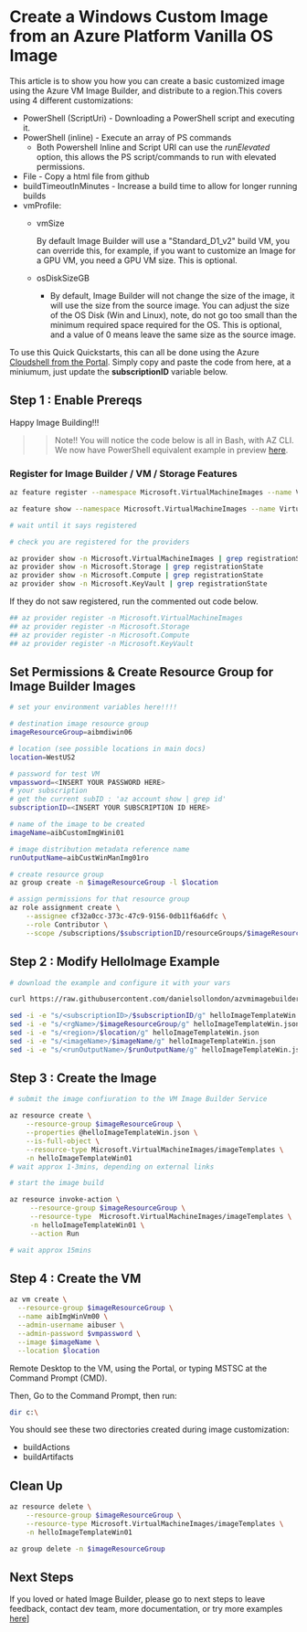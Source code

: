 # Create a Windows Custom Image from an Azure Platform Vanilla OS Image

This article is to show you how you can create a basic customized image using the Azure VM Image Builder, and distribute to a region.This covers using 4 different customizations:
* PowerShell (ScriptUri) - Downloading a PowerShell script and executing it.
* PowerShell (inline) - Execute an array of PS commands
    * Both Powershell Inline and Script URI can use the *runElevated* option, this allows the PS script/commands to run with elevated permissions.
* File - Copy a html file from github
* buildTimeoutInMinutes - Increase a build time to allow for longer running builds 
* vmProfile:
    * vmSize
    
        By default Image Builder will use a "Standard_D1_v2" build VM, you can override this, for example, if you want to customize an Image for a GPU VM, you need a GPU VM size. This is optional.
    * osDiskSizeGB
        * By default, Image Builder will not change the size of the image, it will use the size from the source image. You can adjust the size of the OS Disk (Win and Linux), note, do not go too small than the minimum required space required for the OS. This is optional, and a value of 0 means leave the same size as the source image.

To use this Quick Quickstarts, this can all be done using the Azure [Cloudshell from the Portal](https://azure.microsoft.com/en-us/features/cloud-shell/). Simply copy and paste the code from here, at a miniumum, just update the **subscriptionID** variable below.

## Step 1 : Enable Prereqs

Happy Image Building!!!

>> Note!! You will notice the code below is all in Bash, with AZ CLI. We now have PowerShell equivalent example in preview [here](https://github.com/danielsollondon/azvmimagebuilder/tree/master/solutions/5_PowerShell_deployments#using-powershell-to-create-a-windows-10-custom-image-using-azure-vm-image-builder-preview-example). 

### Register for Image Builder / VM / Storage Features
```bash
az feature register --namespace Microsoft.VirtualMachineImages --name VirtualMachineTemplatePreview

az feature show --namespace Microsoft.VirtualMachineImages --name VirtualMachineTemplatePreview | grep state

# wait until it says registered

# check you are registered for the providers

az provider show -n Microsoft.VirtualMachineImages | grep registrationState
az provider show -n Microsoft.Storage | grep registrationState
az provider show -n Microsoft.Compute | grep registrationState
az provider show -n Microsoft.KeyVault | grep registrationState
```

If they do not saw registered, run the commented out code below.
```bash
## az provider register -n Microsoft.VirtualMachineImages
## az provider register -n Microsoft.Storage
## az provider register -n Microsoft.Compute
## az provider register -n Microsoft.KeyVault

```

## Set Permissions & Create Resource Group for Image Builder Images

```bash
# set your environment variables here!!!!

# destination image resource group
imageResourceGroup=aibmdiwin06

# location (see possible locations in main docs)
location=WestUS2

# password for test VM
vmpassword=<INSERT YOUR PASSWORD HERE>
# your subscription
# get the current subID : 'az account show | grep id'
subscriptionID=<INSERT YOUR SUBSCRIPTION ID HERE>

# name of the image to be created
imageName=aibCustomImgWini01

# image distribution metadata reference name
runOutputName=aibCustWinManImg01ro

# create resource group
az group create -n $imageResourceGroup -l $location

# assign permissions for that resource group
az role assignment create \
    --assignee cf32a0cc-373c-47c9-9156-0db11f6a6dfc \
    --role Contributor \
    --scope /subscriptions/$subscriptionID/resourceGroups/$imageResourceGroup

```

## Step 2 : Modify HelloImage Example

```bash
# download the example and configure it with your vars

curl https://raw.githubusercontent.com/danielsollondon/azvmimagebuilder/master/quickquickstarts/0_Creating_a_Custom_Windows_Managed_Image/helloImageTemplateWin.json -o helloImageTemplateWin.json

sed -i -e "s/<subscriptionID>/$subscriptionID/g" helloImageTemplateWin.json
sed -i -e "s/<rgName>/$imageResourceGroup/g" helloImageTemplateWin.json
sed -i -e "s/<region>/$location/g" helloImageTemplateWin.json
sed -i -e "s/<imageName>/$imageName/g" helloImageTemplateWin.json
sed -i -e "s/<runOutputName>/$runOutputName/g" helloImageTemplateWin.json

```

## Step 3 : Create the Image

```bash
# submit the image confiuration to the VM Image Builder Service

az resource create \
    --resource-group $imageResourceGroup \
    --properties @helloImageTemplateWin.json \
    --is-full-object \
    --resource-type Microsoft.VirtualMachineImages/imageTemplates \
    -n helloImageTemplateWin01
# wait approx 1-3mins, depending on external links

# start the image build

az resource invoke-action \
     --resource-group $imageResourceGroup \
     --resource-type  Microsoft.VirtualMachineImages/imageTemplates \
     -n helloImageTemplateWin01 \
     --action Run 

# wait approx 15mins
```

## Step 4 : Create the VM
```bash
az vm create \
  --resource-group $imageResourceGroup \
  --name aibImgWinVm00 \
  --admin-username aibuser \
  --admin-password $vmpassword \
  --image $imageName \
  --location $location

```
Remote Desktop to the VM, using the Portal, or typing MSTSC at the Command Prompt (CMD).

Then, Go to the Command Prompt, then run:
```bash
dir c:\
```
You should see these two directories created during image customization:
* buildActions
* buildArtifacts

## Clean Up
```bash
az resource delete \
    --resource-group $imageResourceGroup \
    --resource-type Microsoft.VirtualMachineImages/imageTemplates \
    -n helloImageTemplateWin01

az group delete -n $imageResourceGroup

```

## Next Steps
If you loved or hated Image Builder, please go to next steps to leave feedback, contact dev team, more documentation, or try more examples [here](../quickquickstarts/nextSteps.md)]

